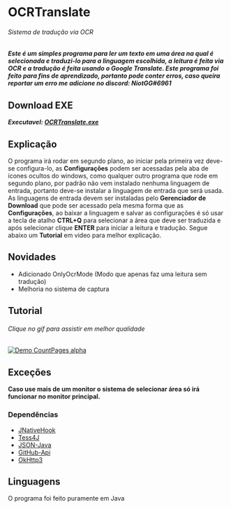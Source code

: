 # OCRTranslate

###### Sistema de tradução via OCR


***Este é um simples programa para ler um texto em uma área na qual é selecionada e traduzi-lo para a linguagem escolhida, a leitura é feita via OCR e a tradução é feita usando o Google Translate. Este programa foi feito para fins de aprendizado, portanto pode conter erros, caso queira reportar um erro me adicione no discord: NiotGG#6961***

## Download EXE
***Executavel: [OCRTranslate.exe](https://github.com/NiotGG/OCRTranslate/releases/download/1.1/OCRTranslate.exe)***

## Explicação

O programa irá rodar em segundo plano, ao iniciar pela primeira vez deve-se configura-lo, as **Configurações** podem ser acessadas pela aba de icones ocultos do windows, como qualquer outro programa que rode em segundo plano, por padrão não vem instalado nenhuma linguagem de entrada, portanto deve-se instalar a linguagem de entrada que será usada. As linguagens de entrada devem ser instaladas pelo **Gerenciador de Download** que pode ser acessado pela mesma forma que as **Configurações**, ao baixar a linguagem e salvar as configurações é só usar a tecla de atalho **CTRL+Q** para selecionar a área que deve ser traduzida e após selecionar clique **ENTER** para iniciar a leitura e tradução. Segue abaixo um **Tutorial** em video para melhor explicação.  

## Novidades

- Adicionado OnlyOcrMode (Modo que apenas faz uma leitura sem tradução)
- Melhoria no sistema de captura

## Tutorial
###### Clique no gif para assistir em melhor qualidade

[![Demo CountPages alpha](https://media.giphy.com/media/kgDNc48aiJ6Z8yzJQo/giphy.gif)](https://www.youtube.com/watch?v=wtb72qUymvM)

## Exceções

**Caso use mais de um monitor o sistema de selecionar área só irá funcionar no monitor principal.**

### Dependências

- [JNativeHook](https://github.com/kwhat/jnativehook)
- [Tess4J](https://github.com/nguyenq/tess4j)
- [JSON-Java](https://github.com/douglascrockford/JSON-java)
- [GitHub-Api](https://github-api.kohsuke.org/)
- [OkHttp3](https://square.github.io/okhttp/)

## Linguagens

O programa foi feito puramente em Java

